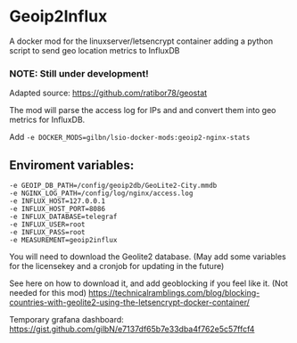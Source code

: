 # Geoip2Influx

A docker mod for the linuxserver/letsencrypt container adding a python script to send geo location metrics to InfluxDB

### NOTE: Still under development!

Adapted source: https://github.com/ratibor78/geostat

The mod will parse the access log for IPs and and convert them into geo metrics for InfluxDB.

Add `-e DOCKER_MODS=gilbn/lsio-docker-mods:geoip2-nginx-stats`

## Enviroment variables:
```
-e GEOIP_DB_PATH=/config/geoip2db/GeoLite2-City.mmdb
-e NGINX_LOG_PATH=/config/log/nginx/access.log
-e INFLUX_HOST=127.0.0.1
-e INFLUX_HOST_PORT=8086
-e INFLUX_DATABASE=telegraf
-e INFLUX_USER=root
-e INFLUX_PASS=root
-e MEASUREMENT=geoip2influx
 ```
 You will need to download the Geolite2 database. (May add some variables for the licensekey and a cronjob for updating in the future)
 
See here on how to download it, and add geoblocking if you feel like it. (Not needed for this mod) https://technicalramblings.com/blog/blocking-countries-with-geolite2-using-the-letsencrypt-docker-container/
 
 Temporary grafana dashboard: https://gist.github.com/gilbN/e7137df65b7e33dba4f762e5c57ffcf4
